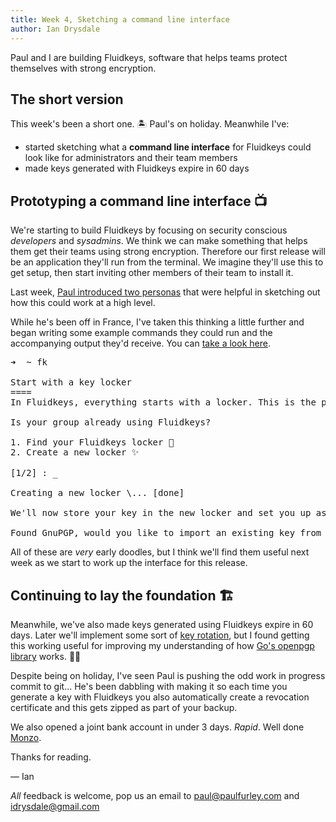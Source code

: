 ```yaml
---
title: Week 4, Sketching a command line interface
author: Ian Drysdale
---
```


Paul and I are building Fluidkeys, software that helps teams protect themselves with strong encryption.

## The short version

This week's been a short one. 🏝 Paul's on holiday. Meanwhile I've:

*   started sketching what a <strong>command line interface</strong> for Fluidkeys could look like for administrators and their team members
*   made keys generated with Fluidkeys expire in 60 days

## Prototyping a command line interface 📺

We're starting to build Fluidkeys by focusing on security conscious _developers_ and _sysadmins_. We think we can make something that helps them get their teams using strong encryption. Therefore our first release will be an application they'll run from the terminal. We imagine they'll use this to get setup, then start inviting other members of their team to install it.

Last week, [Paul introduced two personas](https://www.fluidkeys.com/blog/week-3/) that were helpful in sketching out how this could work at a high level.

While he's been off in France, I've taken this thinking a little further and began writing some example commands they could run and the accompanying output they'd receive. You can [take a look here](https://www.fluidkeys.com/cli-prototype/team).

<pre class="terminal">
<span class="prompt">➜</span>  <span class="directory">~</span> fk

<span>Start with a key locker</span>
====
In Fluidkeys, everything starts with a locker. This is the place you and others in your organisation place their keys for safe keeping.

Is your group already using Fluidkeys?

1. Find your Fluidkeys locker 🔎
2. Create a new locker ✨

[1/2] : <span class="directory">_</span>

Creating a new locker <span class="spinner">\</span>... <span class="positive">[done]</span>

We'll now store your key in the new locker and set you up as an adminsitrator

<span class="information">Found GnuPGP, would you like to import an existing key from there? </span> [Y/n] <span class="cursor">_</span>
</pre>

All of these are *very* early doodles, but I think we'll find them useful next week as we start to work up the interface for this release.

## Continuing to lay the foundation 🏗️

Meanwhile, we've also made keys generated using Fluidkeys expire in 60 days. Later we'll implement some sort of [key rotation](https://www.owasp.org/index.php/Key_Management_Cheat_Sheet#Key_Rotation), but I found getting this working useful for improving my understanding of how [Go's openpgp library](https://godoc.org/golang.org/x/crypto/openpgp) works. 🕵️‍♂️

Despite being on holiday, I've seen Paul is pushing the odd work in progress commit to git... He's been dabbling with making it so each time you generate a key with Fluidkeys you also automatically create a revocation certificate and this gets zipped as part of your backup.

We also opened a joint bank account in under 3 days. *Rapid*. Well done <a href="https://monzo.com/">Monzo</a>.

Thanks for reading.

— Ian

*All* feedback is welcome, pop us an email to [paul@paulfurley.com](mailto:paul@paulfurley.com) and [idrysdale@gmail.com](mailto:idrysdale@gmail.com)
